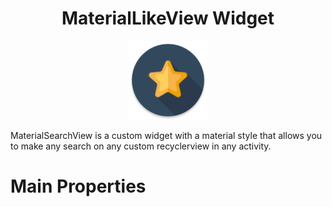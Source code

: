 <h1 align="center">MaterialLikeView Widget</h1>

<p align="center">
    <img src="Screenshots/ic_launcher_favorite_web.png" alt="icon" width="25%"/>
</p>

MaterialSearchView is a custom widget with a material style that allows you to make any search on 
any custom recyclerview in any activity.


# Main Properties